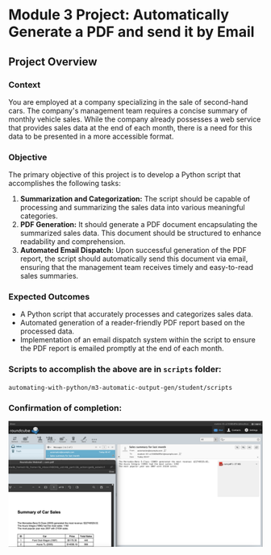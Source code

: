 # Module 3 Project: Automatically Generate a PDF and send it by Email

## **Project Overview**

### **Context**

You are employed at a company specializing in the sale of second-hand cars. The company's management team requires a concise summary of monthly vehicle sales. While the company already possesses a web service that provides sales data at the end of each month, there is a need for this data to be presented in a more accessible format.

### **Objective**

The primary objective of this project is to develop a Python script that accomplishes the following tasks:

1. **Summarization and Categorization:** The script should be capable of processing and summarizing the sales data into various meaningful categories.
2. **PDF Generation:** It should generate a PDF document encapsulating the summarized sales data. This document should be structured to enhance readability and comprehension.
3. **Automated Email Dispatch:** Upon successful generation of the PDF report, the script should automatically send this document via email, ensuring that the management team receives timely and easy-to-read sales summaries.

### **Expected Outcomes**

- A Python script that accurately processes and categorizes sales data.
- Automated generation of a reader-friendly PDF report based on the processed data.
- Implementation of an email dispatch system within the script to ensure the PDF report is emailed promptly at the end of each month.

### Scripts to accomplish the above are in `scripts` folder:

`automating-with-python/m3-automatic-output-gen/student/scripts`

### Confirmation of completion:

![](images/20231214005256.png)